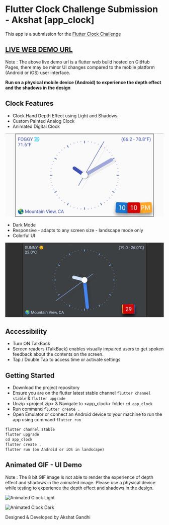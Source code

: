 # Flutter Clock Challenge Submission - Akshat [app_clock]
This app is a submission for the [Flutter Clock Challenge](https://flutter.dev/clock)

## [LIVE WEB DEMO URL](https://akshatapp.github.io/clock/index.html)
Note : The above live demo url is a flutter web build hosted on GitHub Pages, there may be minor UI changes compared to the mobile platform (Android or iOS) user interface.

**Run on a physical mobile device (Android) to experience the depth effect and the shadows in the design**

## Clock Features
* Clock Hand Depth Effect using Light and Shadows.
* Custom Painted Analog Clock
* Animated Digital Clock

![Clock Light](https://github.com/akshatapp/flutter_clock/blob/master/clock-light.png)
* Dark Mode
* Responsive - adapts to any screen size - landscape mode only
* Colorful UI

![Clock Dark](https://github.com/akshatapp/flutter_clock/blob/master/clock-dark.jpg)

## Accessibility
* Turn ON TalkBack 
* Screen readers (TalkBack) enables visually impaired users to get spoken feedback about the contents on the screen.
* Tap / Double Tap to access time or activate settings

## Getting Started
* Download the project repository
* Ensure you are on the flutter latest stable channel ```flutter channel stable``` & ```flutter upgrade```
* Unzip <project.zip> & Navigate to <app_clock> folder ```cd app_clock```
* Run command ```flutter create .```
* Open Emulator or connect an Android device to your machine to run the app using command 
```flutter run```

```
flutter channel stable
flutter upgrade
cd app_clock
flutter create .
flutter run (on Android or iOS in landscape)
```
## Animated GIF - UI Demo
Note : The 8 bit GIF image is not able to render the experience of depth effect and shadows in the animated image.
Please use a physical device while testing to experience the depth effect and shadows in the design.

![Animated Clock Light](https://github.com/akshatapp/clock/blob/master/images/clock-light.gif)

![Animated Clock Dark](https://github.com/akshatapp/clock/blob/master/images/clock-dark.gif)


Designed & Developed by Akshat Gandhi
